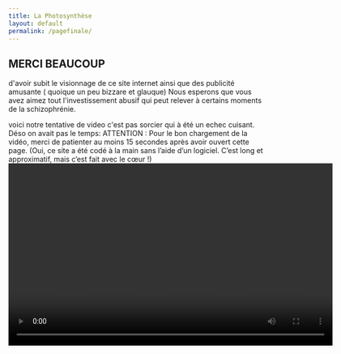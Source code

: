 ```yaml
---
title: La Photosynthèse
layout: default
permalink: /pagefinale/
---
```

## MERCI BEAUCOUP
d'avoir subit le visionnage de ce site internet ainsi que des publicité amusante ( quoique un peu bizzare et glauque)
Nous esperons que vous avez aimez tout l'investissement abusif qui peut relever à certains moments de la schizophrénie. 

voici notre tentative de video c'est pas sorcier qui à été un echec cuisant. Déso on avait pas le temps: 
ATTENTION : Pour le bon chargement de la vidéo, merci de patienter au moins 15 secondes après avoir ouvert cette page. (Oui, ce site a été codé à la main sans l’aide d’un logiciel. C’est long et approximatif, mais c’est fait avec le cœur !)
<video width="640" height="360" controls preload="auto">
  <source src="/laphotosyntheseSVT/cpassorcier.mp4" type="video/mp4">
  Ton navigateur ne supporte pas la lecture de vidéos.
</video>
